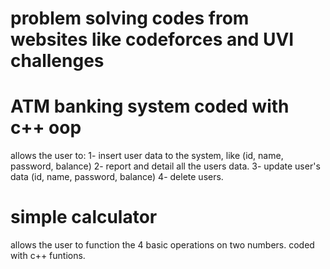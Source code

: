 # problem solving codes from websites like codeforces and UVI challenges
# ATM banking system coded with c++ oop
allows the user to:
1- insert user data to the system, like (id, name, password, balance)
2- report and detail all the users data.
3- update user's data (id, name, password, balance)
4- delete users.
# simple calculator 
allows the user to function the 4 basic operations on two numbers.
coded with c++ funtions. 